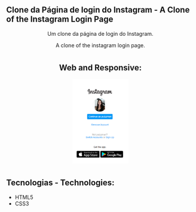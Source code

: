 # <h2>Clone da Página de login do Instagram - A Clone of the Instagram Login Page</h2>

<p align="center">Um clone da página de login do Instagram.</p>
<p align="center">A clone of the instagram login page.</p>

# <h2 align="center">Web and Responsive:</h2>

<div style="display: flex; justify-content: center; align-items: center;>
  <img src="https://github.com/dev-mariana/clone-instagram-login-page/blob/main/img/web.PNG" width="150"> 
  <img src="https://github.com/dev-mariana/clone-instagram-login-page/blob/main/img/mobile.PNG" width="150">
</div>

# <h2>Tecnologias - Technologies:</h2>

* HTML5
* CSS3
